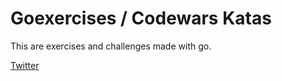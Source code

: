 # Goexercises / Codewars Katas
This are exercises and challenges made with go. 

[Twitter](https://twitter.com/DatsGabs)
